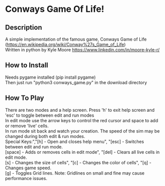 # Conways Game Of Life!</br>
## Description
A simple implementation of the famous game, Conways Game of Life (https://en.wikipedia.org/wiki/Conway%27s_Game_of_Life)</br>
Written in python by Kyle Moore https://www.linkedin.com/in/moore-kyle-r/
## How to Install
Needs pygame installed (pip install pygame)</br>
Then just run "python3 conways_game.py" in the download directory

## How To Play
There are two modes and a help screen. Press 'h' to exit help screen and 'esc' to toggle between edit and run modes</br>
In edit mode use the arrow keys to control the red cursor and space to add or remove 'live' cells.</br>
In run mode sit back and watch your creation. The speed of the sim may be changed during both edit & run modes.</br>
Special Keys:","[h] - Open and closes help menu", "[esc] - Switches between edit and run mode.</br>
[space] - Adds or removes cells in edit mode", "[del] - Clears all live cells in edit mode. </br>
[s] - Changes the size of cells", "[c] - Changes the color of cells", "[q] - Changes game speed. </br>
[g] - Toggles Grid lines. Note: Gridlines on small and fine may cause performance issues. </br>
